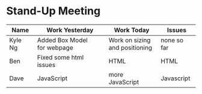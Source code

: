 # Stand-Up Meeting

| Name | Work Yesterday | Work Today | Issues |
| ---- | -------------- | ---------- | ------ |
| Kyle Ng | Added Box Model <br>for webpage| Work on sizing <br> and positioning | none so far |
| Ben  |Fixed some html issues | HTML |  HTML
| Dave |JavaScript |more JavaScript | Javascript